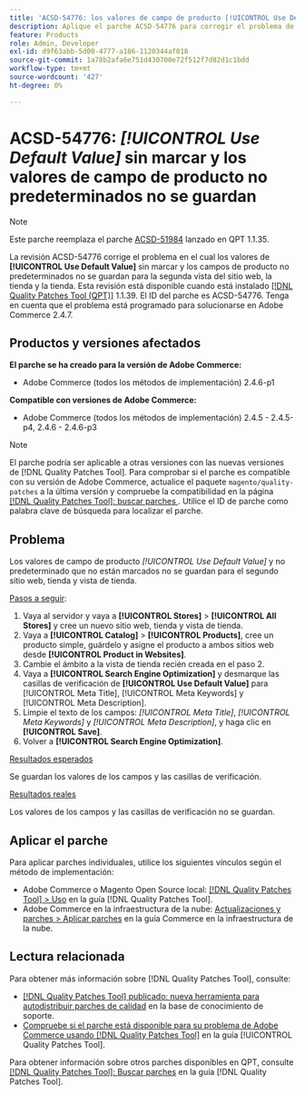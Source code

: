 ```yaml
---
title: 'ACSD-54776: los valores de campo de producto [!UICONTROL Use Default Value] sin marcar y no predeterminados no se guardan para el segundo sitio web, tienda y vista de tienda'
description: Aplique el parche ACSD-54776 para corregir el problema de Adobe Commerce en el que los valores de los campos de producto [!UICONTROL Use Default Value] y no predeterminados no marcados no se guardan para la segunda vista del sitio web, la tienda y la tienda.
feature: Products
role: Admin, Developer
exl-id: d9f63abb-5d00-4777-a186-1120344af018
source-git-commit: 1a78b2afa6e751d430700e72f512f7d82d1c1bdd
workflow-type: tm+mt
source-wordcount: '427'
ht-degree: 0%

---
```


# ACSD-54776: *[!UICONTROL Use Default Value]* sin marcar y los valores de campo de producto no predeterminados no se guardan

>[!NOTE]
>
>Este parche reemplaza el parche [ACSD-51984](/help/tools/quality-patches-tool/patches-available-in-qpt/v1-1-35/acsd-51984-unchecked-used-default-value-and-non-default-product-field-values-are-not-saved.md) lanzado en QPT 1.1.35.

La revisión ACSD-54776 corrige el problema en el cual los valores de **[!UICONTROL Use Default Value]** sin marcar y los campos de producto no predeterminados no se guardan para la segunda vista del sitio web, la tienda y la tienda. Esta revisión está disponible cuando está instalado [[!DNL Quality Patches Tool (QPT)]](https://experienceleague.adobe.com/es/docs/commerce-knowledge-base/kb/announcements/commerce-announcements/magento-quality-patches-released-new-tool-to-self-serve-quality-patches) 1.1.39. El ID del parche es ACSD-54776. Tenga en cuenta que el problema está programado para solucionarse en Adobe Commerce 2.4.7.

## Productos y versiones afectados

**El parche se ha creado para la versión de Adobe Commerce:**

* Adobe Commerce (todos los métodos de implementación) 2.4.6-p1

**Compatible con versiones de Adobe Commerce:**

* Adobe Commerce (todos los métodos de implementación) 2.4.5 - 2.4.5-p4, 2.4.6 - 2.4.6-p3

>[!NOTE]
>
>El parche podría ser aplicable a otras versiones con las nuevas versiones de [!DNL Quality Patches Tool]. Para comprobar si el parche es compatible con su versión de Adobe Commerce, actualice el paquete `magento/quality-patches` a la última versión y compruebe la compatibilidad en la página [[!DNL Quality Patches Tool]: buscar parches ](https://experienceleague.adobe.com/tools/commerce-quality-patches/index.html?lang=es). Utilice el ID de parche como palabra clave de búsqueda para localizar el parche.

## Problema

Los valores de campo de producto *[!UICONTROL Use Default Value]* y no predeterminado que no están marcados no se guardan para el segundo sitio web, tienda y vista de tienda.

<u>Pasos a seguir</u>:

1. Vaya al servidor y vaya a **[!UICONTROL Stores]** > **[!UICONTROL All Stores]** y cree un nuevo sitio web, tienda y vista de tienda.
1. Vaya a **[!UICONTROL Catalog]** > **[!UICONTROL Products]**, cree un producto simple, guárdelo y asigne el producto a ambos sitios web desde **[!UICONTROL Product in Websites]**.
1. Cambie el ámbito a la vista de tienda recién creada en el paso 2.
1. Vaya a **[!UICONTROL Search Engine Optimization]** y desmarque las casillas de verificación de **[!UICONTROL Use Default Value]** para [!UICONTROL Meta Title], [!UICONTROL Meta Keywords] y [!UICONTROL Meta Description].
1. Limpie el texto de los campos: *[!UICONTROL Meta Title]*, *[!UICONTROL Meta Keywords]* y *[!UICONTROL Meta Description]*, y haga clic en **[!UICONTROL Save]**.
1. Volver a **[!UICONTROL Search Engine Optimization]**.

<u>Resultados esperados</u>

Se guardan los valores de los campos y las casillas de verificación.

<u>Resultados reales</u>

Los valores de los campos y las casillas de verificación no se guardan.

## Aplicar el parche

Para aplicar parches individuales, utilice los siguientes vínculos según el método de implementación:

* Adobe Commerce o Magento Open Source local: [[!DNL Quality Patches Tool] > Uso](/help/tools/quality-patches-tool/usage.md) en la guía [!DNL Quality Patches Tool].
* Adobe Commerce en la infraestructura de la nube: [Actualizaciones y parches > Aplicar parches](https://experienceleague.adobe.com/docs/commerce-cloud-service/user-guide/develop/upgrade/apply-patches.html?lang=es) en la guía Commerce en la infraestructura de la nube.

## Lectura relacionada

Para obtener más información sobre [!DNL Quality Patches Tool], consulte:

* [[!DNL Quality Patches Tool] publicado: nueva herramienta para autodistribuir parches de calidad](https://experienceleague.adobe.com/es/docs/commerce-knowledge-base/kb/announcements/commerce-announcements/magento-quality-patches-released-new-tool-to-self-serve-quality-patches) en la base de conocimiento de soporte.
* [Compruebe si el parche está disponible para su problema de Adobe Commerce usando [!DNL Quality Patches Tool]](/help/tools/quality-patches-tool/patches-available-in-qpt/check-patch-for-magento-issue-with-magento-quality-patches.md) en la guía [!UICONTROL Quality Patches Tool].


Para obtener información sobre otros parches disponibles en QPT, consulte [[!DNL Quality Patches Tool]: Buscar parches](<https://experienceleague.adobe.com/tools/commerce-quality-patches/index.html?lang=es>) en la guía [!DNL Quality Patches Tool].
